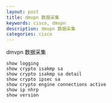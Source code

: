 ```yaml
---
layout: post
title: dmvpn 数据采集
keywords: cisco, dmvpn
description: dmvpn 数据采集
categories: cisco
---
```

 dmvpn 数据采集

	show logging
	show crypto isakmp sa
	show crypto isakmp sa detail
	show crypto ipsec sa
	show crypto engine connections active
	show ip nhrp
	show version 
    
